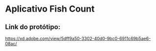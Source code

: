 # Aplicativo Fish Count

## Link do protótipo:
https://xd.adobe.com/view/5dff9a50-3302-40d0-9bc0-6911c69b5ae6-08ac/
